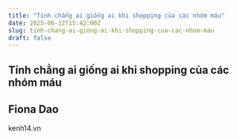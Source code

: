 ```yaml
---
title: "Tính chẳng ai giống ai khi shopping của các nhóm máu"
date: 2025-06-12T15:42:00Z
slug: tinh-chang-ai-giong-ai-khi-shopping-cua-cac-nhom-mau
draft: false
---
```


## Tính chẳng ai giống ai khi shopping của các nhóm máu

## Fiona Dao

kenh14.vn